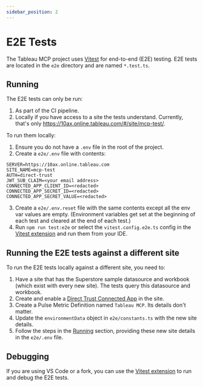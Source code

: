 ```yaml
---
sidebar_position: 2
---
```


# E2E Tests

The Tableau MCP project uses [Vitest][] for end-to-end (E2E) testing. E2E tests are located in the
`e2e` directory and are named `*.test.ts`.

## Running

The E2E tests can only be run:

1. As part of the CI pipeline.
2. Locally if you have access to a site the tests understand. Currently, that's only
   https://10ax.online.tableau.com/#/site/mcp-test/.

To run them locally:

1. Ensure you do not have a `.env` file in the root of the project.
2. Create a `e2e/.env` file with contents:

```
SERVER=https://10ax.online.tableau.com
SITE_NAME=mcp-test
AUTH=direct-trust
JWT_SUB_CLAIM=<your email address>
CONNECTED_APP_CLIENT_ID=<redacted>
CONNECTED_APP_SECRET_ID=<redacted>
CONNECTED_APP_SECRET_VALUE=<redacted>
```

3. Create a `e2e/.env.reset` file with the same contents except all the env var values are empty.
   (Environment variables get set at the beginning of each test and cleared at the end of each
   test.)
4. Run `npm run test:e2e` or select the `vitest.config.e2e.ts` config in the [Vitest
   extension][vitest.explorer] and run them from your IDE.

## Running the E2E tests against a different site

To run the E2E tests locally against a different site, you need to:

1. Have a site that has the Superstore sample datasource and workbook (which exist with every new
   site). The tests query this datasource and workbook.
2. Create and enable a [Direct Trust Connected App][connected-app] in the site.
3. Create a Pulse Metric Definition named `Tableau MCP`. Its details don't matter.
4. Update the `environmentData` object in `e2e/constants.ts` with the new site details.
5. Follow the steps in the [Running](#running) section, providing these new site details in the
   `e2e/.env` file.

## Debugging

If you are using VS Code or a fork, you can use the [Vitest extension][vitest.explorer] to run and
debug the E2E tests.

[vitest.explorer]: https://marketplace.visualstudio.com/items?itemName=vitest.explorer
[vitest]: https://vitest.dev/
[connected-app]: https://help.tableau.com/current/server/en-us/connected_apps_direct.htm
